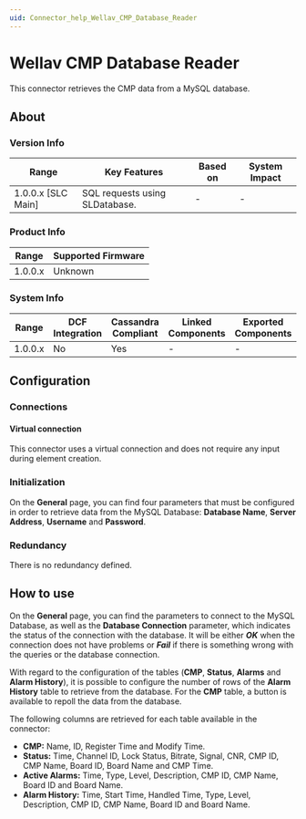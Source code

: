 ```yaml
---
uid: Connector_help_Wellav_CMP_Database_Reader
---
```


# Wellav CMP Database Reader

This connector retrieves the CMP data from a MySQL database.

## About

### Version Info

| **Range**            | **Key Features**               | **Based on** | **System Impact** |
|----------------------|--------------------------------|--------------|-------------------|
| 1.0.0.x [SLC Main]   | SQL requests using SLDatabase. | -            | -                 |

### Product Info

| Range     | Supported Firmware     |
|-----------|------------------------|
| 1.0.0.x   | Unknown                |

### System Info

| Range     | DCF Integration     | Cassandra Compliant     | Linked Components     | Exported Components     |
|-----------|---------------------|-------------------------|-----------------------|-------------------------|
| 1.0.0.x   | No                  | Yes                     | -                     | -                       |

## Configuration

### Connections

#### Virtual connection

This connector uses a virtual connection and does not require any input during element creation.

### Initialization

On the **General** page, you can find four parameters that must be configured in order to retrieve data from the MySQL Database: **Database Name**, **Server Address**, **Username** and **Password**.

### Redundancy

There is no redundancy defined.

## How to use

On the **General** page, you can find the parameters to connect to the MySQL Database, as well as the **Database Connection** parameter, which indicates the status of the connection with the database. It will be either ***OK*** when the connection does not have problems or ***Fail*** if there is something wrong with the queries or the database connection.

With regard to the configuration of the tables (**CMP**, **Status**, **Alarms** and **Alarm History**), it is possible to configure the number of rows of the **Alarm History** table to retrieve from the database. For the **CMP** table, a button is available to repoll the data from the database.

The following columns are retrieved for each table available in the connector:

- **CMP:** Name, ID, Register Time and Modify Time.
- **Status:** Time, Channel ID, Lock Status, Bitrate, Signal, CNR, CMP ID, CMP Name, Board ID, Board Name and CMP Time.
- **Active Alarms:** Time, Type, Level, Description, CMP ID, CMP Name, Board ID and Board Name.
- **Alarm History:** Time, Start Time, Handled Time, Type, Level, Description, CMP ID, CMP Name, Board ID and Board Name.
